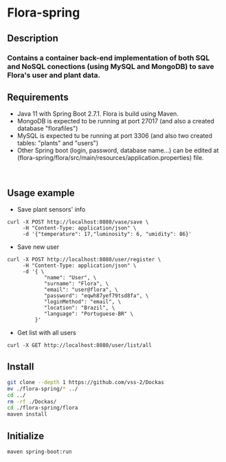 # Flora-spring

## Description
### Contains a container back-end implementation of both SQL and NoSQL conections (using MySQL and MongoDB) to save Flora's user and plant data.

## Requirements
* Java 11 with Spring Boot 2.7.1. Flora is build using Maven.
* MongoDB is expected to be running at port 27017 (and also a created database "florafiles")
* MySQL is expected tu be running at port 3306 (and also two created tables: "plants" and "users")
* Other Spring boot (login, password, database name...) can be edited at (flora-spring/flora/src/main/resources/application.properties) file.

<br>

## Usage example

* Save plant sensors' info
```
curl -X POST http://localhost:8080/vase/save \
     -H "Content-Type: application/json" \
     -d '{"temperature": 17,"luminosity": 6, "umidity": 86}' 
```

* Save new user
```
curl -X POST http://localhost:8080/user/register \
     -H "Content-Type: application/json" \
     -d '{ \
            "name": "User", \
            "surname": "Flora", \
            "email": "user@flora", \
            "password": "eqwh87yef79tsd8fa", \
            "loginMethod": "email", \
            "location": "Brazil", \
            "language": "Portuguese-BR" \
         }'
```
* Get list with all users
```
curl -X GET http://localhost:8080/user/list/all
```

## Install
```sh
git clone --depth 1 https://github.com/vss-2/Dockas
mv ./flora-spring/* ../
cd ../
rm -rf ./Dockas/
cd ./flora-spring/flora
maven install
```

## Initialize
```sh
maven spring-boot:run
```